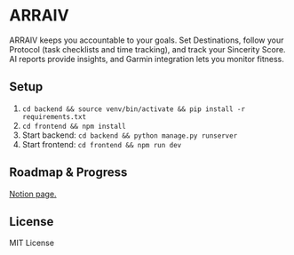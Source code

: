 # ARRAIV

ARRAIV keeps you accountable to your goals. Set Destinations, follow your Protocol (task checklists and time tracking), and track your Sincerity Score. AI reports provide insights, and Garmin integration lets you monitor fitness.

## Setup

1. `cd backend && source venv/bin/activate && pip install -r requirements.txt`
2. `cd frontend && npm install`
3. Start backend: `cd backend && python manage.py runserver`
4. Start frontend: `cd frontend && npm run dev`

## Roadmap & Progress

[Notion page.](https://jangidankit.notion.site/ARRAIV-18647100b75a807db003f2c9e01d58e7 "visit site")

## License

MIT License

```

```
